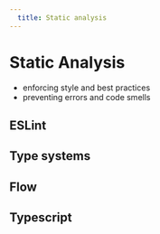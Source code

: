 ```yaml
---
  title: Static analysis
---
```


# Static Analysis

- enforcing style and best practices
- preventing errors and code smells

## ESLint

## Type systems

## Flow

## Typescript
